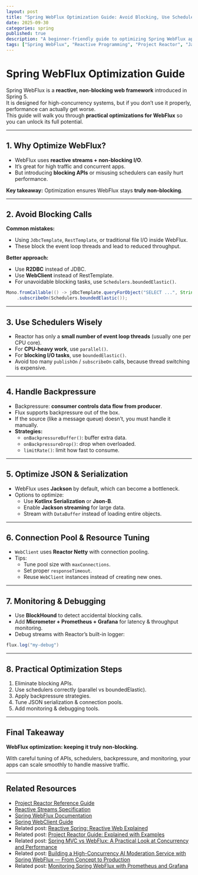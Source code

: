 ```yaml
---
layout: post
title: "Spring WebFlux Optimization Guide: Avoid Blocking, Use Schedulers, and Backpressure"
date: 2025-09-30
categories: spring
published: true
description: "A beginner-friendly guide to optimizing Spring WebFlux applications. Learn how to avoid blocking calls, use schedulers correctly, apply backpressure, tune JSON serialization, manage connection pools, and monitor with Micrometer and Prometheus."
tags: ["Spring WebFlux", "Reactive Programming", "Project Reactor", "Java", "Performance Tuning"]
---
```


# Spring WebFlux Optimization Guide
Spring WebFlux is a **reactive, non-blocking web framework** introduced in Spring 5.  
It is designed for high-concurrency systems, but if you don’t use it properly, performance can actually get worse.  
This guide will walk you through **practical optimizations for WebFlux** so you can unlock its full potential.

---

## 1. Why Optimize WebFlux?
- WebFlux uses **reactive streams + non-blocking I/O**.  
- It’s great for high traffic and concurrent apps.  
- But introducing **blocking APIs** or misusing schedulers can easily hurt performance. 

**Key takeaway:** Optimization ensures WebFlux stays **truly non-blocking**.

---

## 2. Avoid Blocking Calls
**Common mistakes:**
- Using `JdbcTemplate`, `RestTemplate`, or traditional file I/O inside WebFlux. 
- These block the event loop threads and lead to reduced throughput.  

**Better approach:**
- Use **R2DBC** instead of JDBC.  
- Use **WebClient** instead of RestTemplate.  
- For unavoidable blocking tasks, use `Schedulers.boundedElastic()`.

```java
Mono.fromCallable(() -> jdbcTemplate.queryForObject("SELECT ...", String.class))
    .subscribeOn(Schedulers.boundedElastic());
```

---

## 3. Use Schedulers Wisely
- Reactor has only a **small number of event loop threads** (usually one per CPU core). 
- For **CPU-heavy work**, use `parallel()`.  
- For **blocking I/O tasks**, use `boundedElastic()`.  
- Avoid too many `publishOn` / `subscribeOn` calls, because thread switching is expensive.

---

## 4. Handle Backpressure
- Backpressure: **consumer controls data flow from producer**.  
- Flux supports backpressure out of the box. 
- If the source (like a message queue) doesn’t, you must handle it manually.   
- **Strategies:**
    - `onBackpressureBuffer()`: buffer extra data.  
    - `onBackpressureDrop()`: drop when overloaded.
    - `limitRate()`: limit how fast to consume.

---

## 5. Optimize JSON & Serialization
- WebFlux uses **Jackson** by default, which can become a bottleneck.  
- Options to optimize:
    - Use **Kotlinx Serialization** or **Json-B**.
    - Enable **Jackson streaming** for large data.  
    - Stream with `DataBuffer` instead of loading entire objects.

---

## 6. Connection Pool & Resource Tuning 
- `WebClient` uses **Reactor Netty** with connection pooling.  
- Tips:
    - Tune pool size with `maxConnections`.  
    - Set proper `responseTimeout`.  
    - Reuse `WebClient` instances instead of creating new ones.

---

## 7. Monitoring & Debugging

- Use **BlockHound** to detect accidental blocking calls.  
- Add **Micrometer + Prometheus + Grafana** for latency & throughput monitoring.  
- Debug streams with Reactor’s built-in logger:

```java
flux.log("my-debug")
```

---

## 8. Practical Optimization Steps
1. Eliminate blocking APIs.  
2. Use schedulers correctly (parallel vs boundedElastic).  
3. Apply backpressure strategies.  
4. Tune JSON serialization & connection pools.  
5. Add monitoring & debugging tools.  

---

## Final Takeaway
**WebFlux optimization: keeping it truly non-blocking.**  

With careful tuning of APIs, schedulers, backpressure, and monitoring, your apps can scale smoothly to handle massive traffic.  

---

## Related Resources
- [Project Reactor Reference Guide](https://projectreactor.io/docs/core/release/reference/)  
- [Reactive Streams Specification](https://www.reactive-streams.org/)  
- [Spring WebFlux Documentation](https://docs.spring.io/spring-framework/reference/web/webflux.html)  
- [Spring WebClient Guide](https://docs.spring.io/spring-framework/reference/web/webflux-webclient.html)  
- Related post: [Reactive Spring: Reactive Web Explained](/spring/2025/09/22/reactive-spring-reactive-web-explained.html)  
- Related post: [Project Reactor Guide: Explained with Examples](/concurrency/2025/09/26/project-reactor-explained.html)  
- Related post: [Spring MVC vs WebFlux: A Practical Look at Concurrency and Performance](/ai/2025/08/25/spring-mvc-vs-webflux-performance-comparison.html)  
- Related post: [Building a High-Concurrency AI Moderation Service with Spring WebFlux — From Concept to Production](/ai/2025/08/27/spring-webflux-ai-nsfw-moderation-api.html)  
- Related post: [Monitoring Spring WebFlux with Prometheus and Grafana](/ai/2025/08/31/spring-webflux-monitoring-prometheus-grafana.html)  